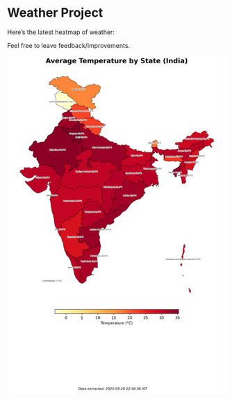 # Weather Project

Here’s the latest heatmap of weather:

Feel free to leave feedback/improvements.

![India Heatmap](docs/assets/india_heatmap.png?v=CE55C6)

